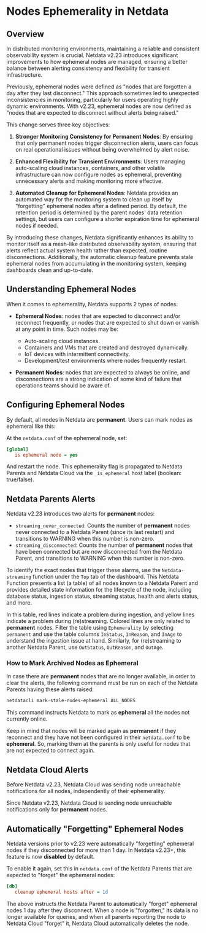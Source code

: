 
# Nodes Ephemerality in Netdata

## Overview

In distributed monitoring environments, maintaining a reliable and consistent observability system is crucial. Netdata v2.23 introduces significant improvements to how ephemeral nodes are managed, ensuring a better balance between alerting consistency and flexibility for transient infrastructure.

Previously, ephemeral nodes were defined as "nodes that are forgotten a day after they last disconnect." This approach sometimes led to unexpected inconsistencies in monitoring, particularly for users operating highly dynamic environments. With v2.23, ephemeral nodes are now defined as "nodes that are expected to disconnect without alerts being raised."

This change serves three key objectives:

1.  **Stronger Monitoring Consistency for Permanent Nodes**: By ensuring that only permanent nodes trigger disconnection alerts, users can focus on real operational issues without being overwhelmed by alert noise.

2.  **Enhanced Flexibility for Transient Environments**: Users managing auto-scaling cloud instances, containers, and other volatile infrastructure can now configure nodes as ephemeral, preventing unnecessary alerts and making monitoring more effective.

3.  **Automated Cleanup for Ephemeral Nodes**: Netdata provides an automated way for the monitoring system to clean up itself by "forgetting" ephemeral nodes after a defined period. By default, the retention period is determined by the parent nodes' data retention settings, but users can configure a shorter expiration time for ephemeral nodes if needed.

By introducing these changes, Netdata significantly enhances its ability to monitor itself as a mesh-like distributed observability system, ensuring that alerts reflect actual system health rather than expected, routine disconnections. Additionally, the automatic cleanup feature prevents stale ephemeral nodes from accumulating in the monitoring system, keeping dashboards clean and up-to-date.

## Understanding Ephemeral Nodes

When it comes to ephemerality, Netdata supports 2 types of nodes:

-   **Ephemeral Nodes**: nodes that are expected to disconnect and/or reconnect frequently, or nodes that are expected to shut down or vanish at any point in time. Such nodes may be:

    -   Auto-scaling cloud instances.
    -   Containers and VMs that are created and destroyed dynamically.
    -   IoT devices with intermittent connectivity.
    -   Development/test environments where nodes frequently restart.
-   **Permanent Nodes**: nodes that are expected to always be online, and disconnections are a strong indication of some kind of failure that operations teams should be aware of.


## Configuring Ephemeral Nodes

By default, all nodes in Netdata are **permanent**. Users can mark nodes as ephemeral like this:

At the `netdata.conf` of the ephemeral node, set:

```ini
[global]
   is ephemeral node = yes

```

And restart the node. This ephemerality flag is propagated to Netdata Parents and Netdata Cloud via the `_is_ephemeral` host label (boolean: true/false).

## Netdata Parents Alerts

Netdata v2.23 introduces two alerts for **permanent** nodes:

-   `streaming_never_connected`: Counts the number of **permanent** nodes never connected to a Netdata Parent (since its last restart) and transitions to WARNING when this number is non-zero.
-   `streaming_disconnected`: Counts the number of **permanent** nodes that have been connected but are now disconnected from the Netdata Parent, and transitions to WARNING when this number is non-zero.

To identify the exact nodes that trigger these alarms, use the `Netdata-streaming` function under the `Top` tab of the dashboard. This Netdata Function presents a list (a table) of all nodes known to a Netdata Parent and provides detailed state information for the lifecycle of the node, including database status, ingestion status, streaming status, health and alerts status, and more.

In this table, red lines indicate a problem during ingestion, and yellow lines indicate a problem during (re)streaming. Colored lines are only related to **permanent** nodes. Filter the table using `Ephemerality` by selecting `permanent` and use the table columns `InStatus`, `InReason`, and `InAge` to understand the ingestion issue at hand. Similarly, for (re)streaming to another Netdata Parent, use `OutStatus`, `OutReason`, and `OutAge`.

### How to Mark Archived Nodes as Ephemeral

In case there are **permanent** nodes that are no longer available, in order to clear the alerts, the following command must be run on each of the Netdata Parents having these alerts raised:

```sh
netdatacli mark-stale-nodes-ephemeral ALL_NODES

```

This command instructs Netdata to mark as **ephemeral** all the nodes not currently online.

Keep in mind that nodes will be marked again as **permanent** if they reconnect and they have not been configured in their `netdata.conf` to be **ephemeral**. So, marking them at the parents is only useful for nodes that are not expected to connect again.

## Netdata Cloud Alerts

Before Netdata v2.23, Netdata Cloud was sending node unreachable notifications for all nodes, independently of their ephemerality.

Since Netdata v2.23, Netdata Cloud is sending node unreachable notifications only for **permanent** nodes.

## Automatically "Forgetting" Ephemeral Nodes

Netdata versions prior to v2.23 were automatically "forgetting" ephemeral nodes if they disconnected for more than 1 day. In Netdata v2.23+, this feature is now **disabled** by default.

To enable it again, set this in `netdata.conf` of the Netdata Parents that are expected to "forget" the ephemeral nodes:

```ini
[db]
   cleanup ephemeral hosts after = 1d

```

The above instructs the Netdata Parent to automatically "forget" ephemeral nodes 1 day after they disconnect. When a node is "forgotten," its data is no longer available for queries, and when all parents reporting the node to Netdata Cloud "forget" it, Netdata Cloud automatically deletes the node.
